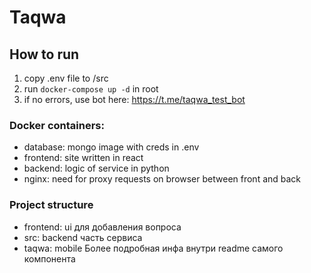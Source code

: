 # Taqwa

## How to run
1. copy .env file to /src
2. run ```docker-compose up -d``` in root
3. if no errors, use bot here: https://t.me/taqwa_test_bot

### Docker containers:
- database: mongo image with creds in .env
- frontend: site written in react
- backend: logic of service in python
- nginx: need for proxy requests on browser between front and back

### Project structure
- frontend: ui для добавления вопроса
- src: backend часть сервиса
- taqwa: mobile
Более подробная инфа внутри readme самого компонента
